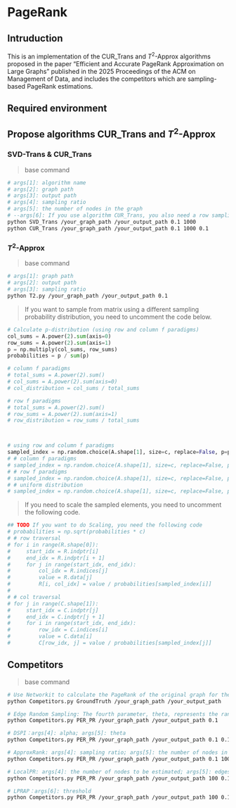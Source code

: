 # PageRank
## Intruduction
This is an implementation of the CUR_Trans and $T^2$-Approx algorithms proposed in the paper “Efficient and Accurate PageRank Approximation on Large Graphs” published in the 2025 Proceedings of the ACM on Management of Data, and includes the competitors which are sampling-based PageRank estimations.

## Required environment


## Propose algorithms CUR_Trans and $T^2$-Approx
### SVD-Trans & CUR_Trans

> base command

```bash
# args[1]: algorithm name
# args[2]: graph path
# args[3]: output path
# args[4]: sampling ratio
# args[5]: the number of nodes in the graph
# --args[6]: If you use algorithm CUR_Trans, you also need a row sampling ratio parameter
python SVD_Trans /your_graph_path /your_output_path 0.1 1000
python CUR_Trans /your_graph_path /your_output_path 0.1 1000 0.1
```



### $T^2$-Approx

> base command

```bash
# args[1]: graph path
# args[2]: output path
# args[3]: sampling ratio
python T2.py /your_graph_path /your_output_path 0.1
```



>  If you want to sample from matrix using a different sampling probability distribution, you need to uncomment the code below.

``` python
# Calculate p-distribution (using row and column f paradigms)
col_sums = A.power(2).sum(axis=0)
row_sums = A.power(2).sum(axis=1)
p = np.multiply(col_sums, row_sums)
probabilities = p / sum(p)

# column f paradigms
# total_sums = A.power(2).sum()
# col_sums = A.power(2).sum(axis=0)
# col_distribution = col_sums / total_sums

# row f paradigms
# total_sums = A.power(2).sum()
# row_sums = A.power(2).sum(axis=1)
# row_distribution = row_sums / total_sums



# using row and column f paradigms
sampled_index = np.random.choice(A.shape[1], size=c, replace=False, p=probabilities)
# # column f paradigms
# sampled_index = np.random.choice(A.shape[1], size=c, replace=False, p=col_distribution)
# # row f paradigms
# sampled_index = np.random.choice(A.shape[1], size=c, replace=False, p=row_distribution)
# # uniform distribution
# sampled_index = np.random.choice(A.shape[1], size=c, replace=False, p=None)
```



> If you need to scale the sampled elements, you need to uncomment the following code.

``` python
## TODO If you want to do Scaling, you need the following code
# probabilities = np.sqrt(probabilities * c)
# # row traversal
# for i in range(R.shape[0]):
#     start_idx = R.indptr[i]
#     end_idx = R.indptr[i + 1]
#     for j in range(start_idx, end_idx):
#         col_idx = R.indices[j]
#         value = R.data[j]
#         R[i, col_idx] = value / probabilities[sampled_index[i]]
#
# # col traversal
# for j in range(C.shape[1]):
#     start_idx = C.indptr[j]
#     end_idx = C.indptr[j + 1]
#     for i in range(start_idx, end_idx):
#         row_idx = C.indices[i]
#         value = C.data[i]
#         C[row_idx, j] = value / probabilities[sampled_index[j]]
```



## Competitors 

> base command

``` bash
# Use Networkit to calculate the PageRank of the original graph for the ground truth of the experiment
python Competitors.py GroundTruth /your_graph_path /your_output_path

# Edge Random Sampling: The fourth parameter, theta, represents the random threshold
python Competitors.py PER_PR /your_graph_path /your_output_path 0.1

# DSPI：args[4]: alpha; args[5]: theta
python Competitors.py PER_PR /your_graph_path /your_output_path 0.1 0.1

# ApproxRank: args[4]: sampling ratio; args[5]: the number of nodes in the graph
python Competitors.py PER_PR /your_graph_path /your_output_path 0.1 1000

# LocalPR: args[4]: the number of nodes to be estimated; args[5]: edges ration
python Competitors.py PER_PR /your_graph_path /your_output_path 100 0.1

# LPRAP：args[6]: threshold
python Competitors.py PER_PR /your_graph_path /your_output_path 100 0.1 0.1
```

